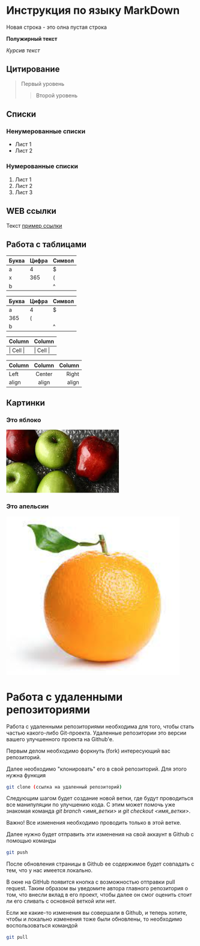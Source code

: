 # Инструкция по языку MarkDown

Новая строка - это олна пустая строка

**Полужирный текст**

*Курсив текст*

## Цитирование
> Первый уровень
>> Второй уровень

## Списки
### Ненумерованные списки
* Лист 1
* Лист 2
### Нумерованные списки
1. Лист 1
2. Лист 2
3. Лист 3

## WEB ссылки
Текст [пример ссылки](http.example.com "Всплывающая подсказка")

## Работа с таблицами

Буква | Цифра | Символ
------ | ------|----------
a      | 4     | $
x      | 365    | (
b      |       | ^  

Буква|Цифра|Символ
---|---|---
a|4|$
 |365|(
b| |^  

Column | Column
------ | ------
\| Cell \|| \| Cell \|  


Column | Column | Column
:----- | :----: | -----:
Left   | Center | Right
align  | align  | align

## Картинки

### Это яблоко

![apple](apple.jpg)

### Это апельсин

![orange](orange.png)

# Работа с удаленными репозиториями

Работа с удаленными репозиториями необходима для того, чтобы стать частью какого-либо Git-проекта. Удаленные репозитории это версии вашего улучшенного проекта на Github'e.

Первым делом необходимо форкнуть (fork) интересующий вас репозиторий.

Далее необходимо "клонировать" его в свой репозиторий. Для этого нужна функция
```sh
git clone (ссылка на удаленный репозиторий)
```

Следующим шагом будет создание новой ветки, где будут проводиться все манипуляции по улучшению кода. С этим может помочь уже знакомая команда *git branch <имя_ветки>* и *git checkout <имя_ветки>*.

Важно! Все изменения необходимо проводить только в этой ветке.

Далее нужно будет отправить эти изменения на свой аккаунт в Github с помощью команды
```sh
git push
```

После обновления страницы в Github ее содержимое будет совпадать с тем, что у нас имеется локально.

В окне на GitHub появится кнопка с возможностью отправки pull request. Таким образом вы уведомите автора главного репозитория о том, что внесли вклад в его проект, чтобы далее он смог оценить стоит ли его сливать с основной веткой или нет.

Если же какие-то изменения вы совершали в Github, и теперь хотите, чтобы и локально изменения тоже были обновлены, то необходимо воспользоваться командой
```sh
git pull
```